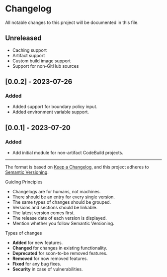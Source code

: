 # Changelog

All notable changes to this project will be documented in this file.

## Unreleased

- Caching support
- Artifact support
- Custom build image support
- Support for non-GitHub sources

## [0.0.2] - 2023-07-26

### Added

- Added support for boundary policy input.
- Added environment variable support.

## [0.0.1] - 2023-07-20

### Added

- Add initial module for non-artifact CodeBuild projects.

---

The format is based on [Keep a Changelog](https://keepachangelog.com/en/1.0.0/),
and this project adheres to [Semantic Versioning](https://semver.org/spec/v2.0.0.html).

Guiding Principles

- Changelogs are for humans, not machines.
- There should be an entry for every single version.
- The same types of changes should be grouped.
- Versions and sections should be linkable.
- The latest version comes first.
- The release date of each version is displayed.
- Mention whether you follow Semantic Versioning.

Types of changes

- **Added** for new features.
- **Changed** for changes in existing functionality.
- **Deprecated** for soon-to-be removed features.
- **Removed** for now removed features.
- **Fixed** for any bug fixes.
- **Security** in case of vulnerabilities.
